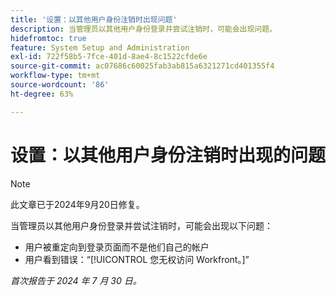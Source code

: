 ```yaml
---
title: '设置：以其他用户身份注销时出现问题'
description: 当管理员以其他用户身份登录并尝试注销时，可能会出现问题。
hidefromtoc: true
feature: System Setup and Administration
exl-id: 722f58b5-7fce-401d-8ae4-8c1522cfde6e
source-git-commit: ac07686c60025fab3ab815a6321271cd401355f4
workflow-type: tm+mt
source-wordcount: '86'
ht-degree: 63%

---
```


# 设置：以其他用户身份注销时出现的问题

>[!NOTE]
>
>此文章已于2024年9月20日修复。

当管理员以其他用户身份登录并尝试注销时，可能会出现以下问题：

* 用户被重定向到登录页面而不是他们自己的帐户
* 用户看到错误：“[!UICONTROL 您无权访问 Workfront。]”

_首次报告于 2024 年 7 月 30 日。_
